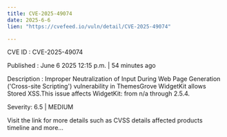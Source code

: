 ```yaml
---
title: CVE-2025-49074
date: 2025-6-6
lien: "https://cvefeed.io/vuln/detail/CVE-2025-49074"

---
```


CVE ID : CVE-2025-49074

Published :  June 6
2025
12:15 p.m. | 54 minutes ago

Description : Improper Neutralization of Input During Web Page Generation ('Cross-site Scripting') vulnerability in ThemesGrove WidgetKit allows Stored XSS.This issue affects WidgetKit: from n/a through 2.5.4.

Severity: 6.5 | MEDIUM

Visit the link for more details
such as CVSS details
affected products
timeline
and more...
